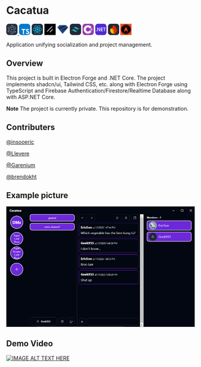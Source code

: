 # Cacatua
<a href="">
<img src="https://github.com/insooeric/Cacatua-Description/blob/main/Electron.svg" alt="Image" width="30" title="Electron Forge"/>
</a>

<img src="https://github.com/insooeric/Cacatua-Description/blob/main/TypeScript.svg" alt="Image" width="30" title="TypeScript"/>
<img src="https://github.com/insooeric/Cacatua-Description/blob/main/React.svg" alt="Image" width="30" title="React"/>
<img src="https://github.com/insooeric/Cacatua-Description/blob/main/Shadcn_UI.svg" alt="Image" width="30" title="Shadcn/UI"/>
<img src="https://github.com/insooeric/Cacatua-Description/blob/main/Zod.svg" alt="Image" width="30" title="Zod"/>
<img src="https://github.com/insooeric/Cacatua-Description/blob/main/TailwindCSS.svg" alt="Image" width="30" title="Tailwind CSS"/>
<img src="https://github.com/insooeric/Cacatua-Description/blob/main/C_Sharp.svg" alt="Image" width="30" title="C Sharp"/>
<img src="https://github.com/insooeric/Cacatua-Description/blob/main/DotNet.svg" alt="Image" width="30" title="DotNet"/>
<img src="https://github.com/insooeric/Cacatua-Description/blob/main/Firebase.svg" alt="Image" width="30" title="Firebase"/>
<img src="https://github.com/insooeric/Cacatua-Description/blob/main/OAuth.jpeg" alt="Image" width="30" title="OAuth"/>

Application unifying socialization and project management.

## Overview
This project is built in Electron Forge and .NET Core.
The project implements shadcn/ui, Tailwind CSS, etc. along with Electron Forge using TypeScript and Firebase Authentication/Firestore/Realtime Database along with ASP.NET Core.

**Note**
The project is currently private. This repository is for demonstration.

## Contributers
[@insooeric](https://github.com/insooeric)

[@Llevere](https://github.com/Llevere)

[@Garenium](https://github.com/Garenium)

[@brendokht](https://github.com/brendokht)

## Example picture

<img src="https://github.com/insooeric/Cacatua-Description/blob/main/cacatua_pic1.png" alt="Cacatua_Img"/>

## Demo Video
[![IMAGE ALT TEXT HERE](https://img.youtube.com/vi/t9gAavqbSgY/0.jpg)](https://www.youtube.com/watch?v=t9gAavqbSgY)
